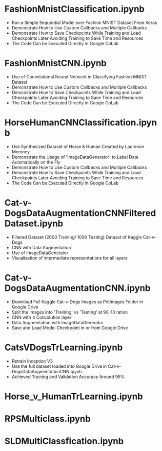 # FashionMnistClassification.ipynb
- Run a Simple Sequential Model over Fashion MNIST Dataset From Keras
- Demonstrate How to Use Custom Callbacks and Multiple Callbacks
- Demonstrate How to Save Checkpoints While Training and Load Checkpoints Later Avoiding Training to Save Time and Resources
- The Code Can be Executed Directly in Google CoLab

# FashionMnistCNN.ipynb
- Use of Convolutional Neural Network in Classifying Fashion MNIST Dataset
- Demonstrate How to Use Custom Callbacks and Multiple Callbacks
- Demonstrate How to Save Checkpoints While Training and Load Checkpoints Later Avoiding Training to Save Time and Resources
- The Code Can be Executed Directly in Google CoLab

# HorseHumanCNNClassification.ipynb
- Use Synthesized Dataset of Horse & Human Created by Laurence Moroney
- Demonstrate the Usage of 'ImageDataGenerator' to Label Data Automatically on the Fly
- Demonstrate How to Use Custom Callbacks and Multiple Callbacks
- Demonstrate How to Save Checkpoints While Training and Load Checkpoints Later Avoiding Training to Save Time and Resources
- The Code Can be Executed Directly in Google CoLab

# Cat-v-DogsDataAugmentationCNNFilteredDataset.ipynb

- Filtered Dataset (2000 Training/ 1000 Testing) Dataset of Kaggle Cat-v-Dogs
- CNN with Data Augmentation
- Use of ImageDataGenerator
- Visualisation of intermediate representations for all layers

# Cat-v-DogsDataAugmentationCNN.ipynb
- Download Full Kaggle Cat-v-Dogs Images as PetImages Folder in Google Drive
- Split the images into 'Training' vs 'Testing' at 90-10 ration
- CNN with 4 Convolution layer
- Data Augmentation with ImageDataGenerator
- Save and Load Model Checkpoint in or from Google Drive

# CatsVDogsTrLearning.ipynb
- Retrain Inception V3
- Use the full dataset loaded into Google Drive in Cat-v-DogsDataAugmentationCNN.ipynb
- Achieved Training and Validation Accuracy Around 95%

# Horse_v_HumanTrLearning.ipynb

# RPSMulticlass.ipynb

# SLDMultiClassfication.ipynb

